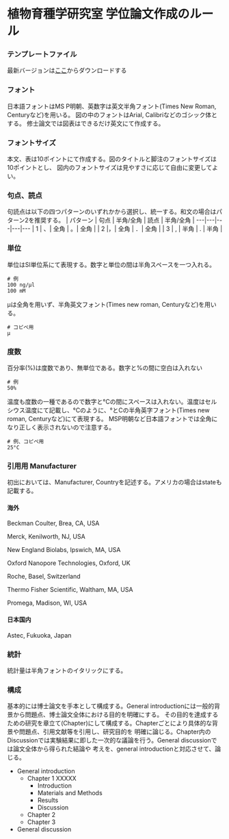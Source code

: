# 植物育種学研究室 学位論文作成のルール

### テンプレートファイル
最新バージョンは[ここ](修論タイトルおよび目次.docx)からダウンロードする

### フォント
日本語フォントはMS P明朝、英数字は英文半角フォント(Times New Roman, Centuryなど)を用いる。
図の中のフォントはArial, Calibriなどのゴシック体とする。
修士論文では図表はできるだけ英文にて作成する。

### フォントサイズ
本文、表は10ポイントにて作成する。図のタイトルと脚注のフォントサイズは10ポイントとし、
図内のフォントサイズは見やすさに応じて自由に変更してよい。

### 句点、読点
句読点は以下の四つパターンのいずれかから選択し、統一する。和文の場合はパターン2を推奨する。
| パターン | 句点 | 半角/全角 | 読点 | 半角/全角 |
---|---|---|---|---
| 1 | 、| 全角 | 。| 全角 |
| 2 |，| 全角 | ．| 全角 |
| 3 | , | 半角 | . | 半角 |

### 単位
単位はSI単位系にて表現する。数字と単位の間は半角スペースを一つ入れる。
```
# 例
100 ng/μl
100 mM
```

μは全角を用いず、半角英文フォント(Times new roman, Centuryなど)を用いる。
```
# コピペ用
μ
```

### 度数
百分率(%)は度数であり、無単位である。数字と%の間に空白は入れない
```
# 例
50%
```

温度も度数の一種であるので数字と°Cの間にスペースは入れない。温度はセルシウス温度にて記載し、°Cのように、°とCの半角英字フォント(Times new roman, Centuryなど)にて表現する。 
MSP明朝など日本語フォントでは全角になり正しく表示されないので注意する。
```
# 例、コピペ用
25°C
```


### 引用用 Manufacturer
初出においては、Manufacturer, Countryを記述する。アメリカの場合はstateも記載する。

#### 海外
Beckman Coulter, Brea, CA, USA

Merck, Kenilworth, NJ, USA

New England Biolabs, Ipswich, MA, USA

Oxford Nanopore Technologies, Oxford, UK

Roche,  Basel,  Switzerland

Thermo Fisher Scientific, Waltham, MA, USA

Promega, Madison, WI, USA

#### 日本国内
Astec, Fukuoka, Japan

### 統計
統計量は半角フォントのイタリックにする。

### 構成
基本的には博士論文を手本として構成する。General introductionには一般的背景から問題点、博士論文全体における目的を明確にする。
その目的を達成するための研究を章立て(Chapter)にして構成する。Chapterごとにより具体的な背景や問題点、引用文献等を引用し、研究目的を
明確に論じる。Chapter内のDiscussionでは実験結果に即した一次的な議論を行う。General discussionでは論文全体から得られた結論や
考えを、general introductionと対応させて、論じる。

+ General introduction
  + Chapter 1 XXXXX
    + Introduction
    + Materials and Methods
    + Results
    + Discussion
  + Chapter 2
  + Chapter 3
+ General discussion



